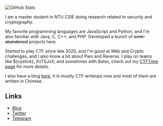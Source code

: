 ![GitHub Stats](https://github-readme-stats.vercel.app/api?username=maple3142&theme=tokyonight)

I am a master student in NTU CSIE doing research related to security and cryptography.

My favorite programming languages are JavaScript and Python, and I'm also familiar with Java, C, C++, and PHP. Developed a bunch of ~~semi-abandoned~~ projects here.

Started to play CTF since late 2020, and I'm good at Web and Crypto challenges, and I also know a bit about Pwn and Reverse. I play on teams like ${cystick}, XxTSJxX, and sometimes with Balsn, check out my [CTFTime page](https://ctftime.org/user/97745) for more details.

I also have a blog [here](https://blog.maple3142.net/), it is mostly CTF writeups now and most of them are written in Chinese.

## Links

* [Blog](https://blog.maple3142.net/)
* [Twitter](https://twitter.com/maple3142)
* [Telegram](https://t.me/maple3142)
